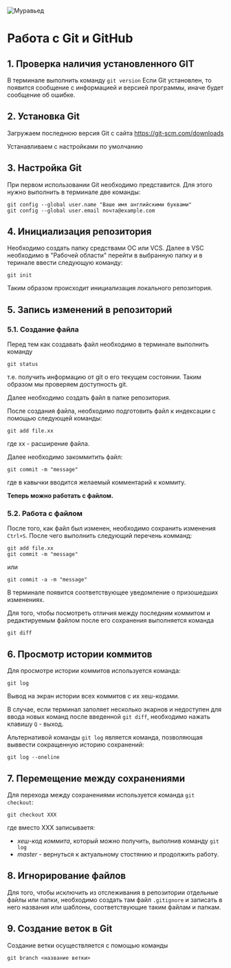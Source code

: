 ![Муравьед](image.jpg)
# **Работа с Git и GitHub**
## 1. Проверка наличия установленного GIT
В терминале выполнить команду `git version`
Если Git установлен, то появится сообщение с информацией и версией программы, иначе будет сообщение об ошибке.
## 2. Установка Git
Загружаем последнюю версия Git с сайта https://git-scm.com/downloads

Устанавливаем с настройками по умолчанию
## 3. Настройка Git 
При первом использовании Git необходимо представится. Для этого нужно выполнить в терминале две команды:
```
git config --global user.name "Ваше имя английскими буквами"
git config --global user.email почта@example.com
```
## 4. Инициализация репозитория 
Необходимо создать папку средствами ОС или VCS.
Далее в VSC необходимо в "Рабочей области" перейти в выбранную папку и в теринале ввести следующую команду:
```
git init 
```
Таким образом происходит инициализация локального репозитория.
## 5. Запись изменений в репозиторий
### 5.1. Создание файла
Перед тем как создавать файл необходимо в терминале выполнить команду
```
git status
```
 т.е. получить информацию от git о его текущем состоянии. Таким образом мы проверяем доступность git.
 
 Далее необходимо создать файл в папке репозитория.

 После создания файла, необходимо подготовить файл к индексации с помощью следующей команды:
```
git add file.xx 
```
где xx - расширение файла.

Далее необходимо закоммитить файл:
```
git commit -m "message"
```
где в кавычки вводится желаемый комментарий к коммиту.

**Теперь можно работать с файлом.**

### 5.2. Работа с файлом
После того, как файл был изменен, необходимо сохранить изменения `Ctrl+S`. После чего выполнить следующий перечень комманд:
```
git add file.xx 
git commit -m "message"
```
или
```
git commit -a -m "message"
```
В терминале появится соответствующее уведомление о призошедших изменениях.

Для того, чтобы посмотреть отличия между последним коммитом и редактируемым файлом после его сохранения выполняется команда
```
git diff 
```
## 6. Просмотр истории коммитов
Для просмотре истории коммитов используется команда:
```
git log 
```
Вывод на экран истории всех коммитов с их хеш-кодами. 

В случае, если терминал заполяет несколько экарнов и недоступен для ввода новых команд после введенной `git diff`, необходимо нажать клавишу `Q` - выход. 

Альтернативой команды `git log` является команда, позволяющая выввести сокращенную историю сохранений:
```
git log --oneline
```
## 7. Перемещение между сохранениями
Для перехода между сохранениями используется команда `git checkout`:
```
git checkout XXX
```
где вместо ХХХ записываетя:
- *хеш-код коммита*, который можно получить, выполнив команду `git log`
- *master* - вернуться к актуальному стостянию и продолжить работу.
## 8. Игнорирование файлов
Для того, чтобы исключить из отслеживания в репозитории отдельные файлы или папки, необходимо создать там файл `.gitignore` и записать в него названия или шаблоны, соответствующие таким файлам и папкам.
## 9. Создание веток в Git
Создание ветки осуществляется с помощью команды 
```
git branch <название ветки>
```
